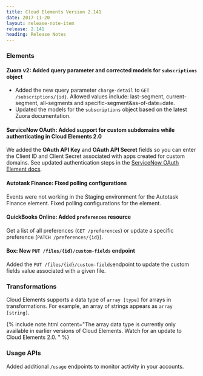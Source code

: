 ```yaml
---
title: Cloud Elements Version 2.141
date: 2017-11-20
layout: release-note-item
release: 2.141
heading: Release Notes
---
```


### Elements

#### Zuora v2: Added query parameter and corrected models for `subscriptions` object

* Added the new query parameter `charge-detail` to `GET /subscriptions/{id}`. Allowed values include: last-segment, current-segment, all-segments and specific-segment&as-of-date=date.
* Updated the models for the `subscriptions` object based on the latest Zuora documentation.

#### ServiceNow OAuth: Added support for custom subdomains while authenticating in Cloud Elements 2.0

We added the **OAuth API Key** and **OAuth API Secret** fields so you can enter the Client ID and Client Secret associated with apps created for custom domains. See updated authentication steps in the [ServiceNow OAuth Element docs](/docs/elements/servicenow-oauth/setup.html).

#### Autotask Finance: Fixed polling configurations

Events were not working in the Staging environment for the Autotask Finance element. Fixed polling configurations for the element.

#### QuickBooks Online: Added `preferences` resource

Get a list of all preferences (`GET /preferences`) or update a specific preference (`PATCH /preferences/{id}`).

#### Box: New `PUT /files/{id}/custom-fields` endpoint

Added the `PUT /files/{id}/custom-fields`endpoint to update the custom fields value associated with a given file.

### Transformations

Cloud Elements supports a data type of `array [type]` for arrays in transformations. For example, an array of strings appears as `array [string]`.

{% include note.html content="The array data type is currently only available in earlier versions of Cloud Elements. Watch for an update to Cloud Elements 2.0.  " %}

### Usage APIs

Added additional `/usage` endpoints to monitor activity in your accounts.
